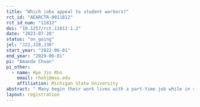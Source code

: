 ```yaml
---
title: "Which jobs appeal to student workers?"
rct_id: "AEARCTR-0011812"
rct_id_num: "11812"
doi: "10.1257/rct.11812-1.2"
date: "2023-07-20"
status: "on_going"
jel: "J22,J28,J30"
start_year: "2022-06-01"
end_year: "2029-06-01"
pi: "Amanda Chuan"
pi_other:
  - name: Hye Jin Rho
    email: rhohj@msu.edu
    affiliation: Michigan State University
abstract: "	Many begin their work lives with a part-time job while in school. These jobs may play a critical role in shaping preferences over work and helping youth navigate the school-to-work transition. However, little is known regarding the job features that appeal to student workers. We partner with a large state university to recruit its students for real jobs. We randomize over 47,000 students to receive emails which vary information about wages, required work hours per week, and schedule flexibility. To measure students’ responses to this information, we track their real job applications and their pre-application job interest using their activity on the recruitment website. We pair this with a survey regarding their preferences over jobs. Responses to survey vignettes indicate that students' reservation wages are significantly lower for jobs which offer more flexibility. Moreover, reservation wages are significantly lower for employers which laid off a fewer fraction of students during the Covid-19 pandemic. Lastly, they are significantly lower for employers which prioritized students' financial needs over their productivity in choosing who to retain during pandemic-induced mass layoffs."
layout: registration
---
```



